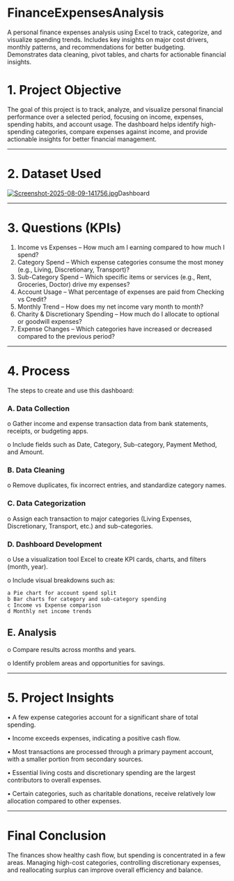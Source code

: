 # FinanceExpensesAnalysis
A personal finance expenses analysis using Excel to track, categorize, and visualize spending trends. Includes key insights on major cost drivers, monthly patterns, and recommendations for better budgeting. Demonstrates data cleaning, pivot tables, and charts for actionable financial insights.

# 1. Project Objective
The goal of this project is to track, analyze, and visualize personal financial performance over a selected period, focusing on income, expenses, spending habits, and account usage.
The dashboard helps identify high-spending categories, compare expenses against income, and provide actionable insights for better financial management.
________________________________________
# 2. Dataset Used 
[![Screenshot-2025-08-09-141756.jpg](https://i.postimg.cc/Gm4kLV5w/Screenshot-2025-08-09-141756.jpg)](https://postimg.cc/gxPw4SpN)Dashboard</a>
________________________________________
# 3. Questions (KPIs)
  1.	Income vs Expenses – How much am I earning compared to how much I spend?
  2.	Category Spend – Which expense categories consume the most money (e.g., Living, Discretionary, Transport)?
  3.	Sub-Category Spend – Which specific items or services (e.g., Rent, Groceries, Doctor) drive my expenses?
  4.	Account Usage – What percentage of expenses are paid from Checking vs Credit?
  5.	Monthly Trend – How does my net income vary month to month?
  6.	Charity & Discretionary Spending – How much do I allocate to optional or goodwill expenses?
  7.	Expense Changes – Which categories have increased or decreased compared to the previous period?
________________________________________
# 4. Process
The steps to create and use this dashboard:
### A.	Data Collection
  o	Gather income and expense transaction data from bank statements, receipts, or budgeting apps.

  o	Include fields such as Date, Category, Sub-category, Payment Method, and Amount.
  
### B.	Data Cleaning
  o	Remove duplicates, fix incorrect entries, and standardize category names.
  
### C.	Data Categorization
  o	Assign each transaction to major categories (Living Expenses, Discretionary, Transport, etc.) and sub-categories.
  
### D.	Dashboard Development
  o	Use a visualization tool Excel to create KPI cards, charts, and filters (month, year).
  
  o	Include visual breakdowns such as:
  
    a Pie chart for account spend split
    b Bar charts for category and sub-category spending
    c Income vs Expense comparison
    d Monthly net income trends
    
## E.	Analysis
o	Compare results across months and years.

o	Identify problem areas and opportunities for savings.
________________________________________
# 5.	Project Insights
  •	A few expense categories account for a significant share of total spending.
  
  •	Income exceeds expenses, indicating a positive cash flow.
  
  •	Most transactions are processed through a primary payment account, with a smaller portion from secondary sources.
  
  •	Essential living costs and discretionary spending are the largest contributors to overall expenses.
  
  •	Certain categories, such as charitable donations, receive relatively low allocation compared to other expenses.
________________________________________
# Final Conclusion
The finances show healthy cash flow, but spending is concentrated in a few areas. Managing high-cost categories, controlling discretionary expenses, and reallocating surplus can improve overall efficiency and balance.
